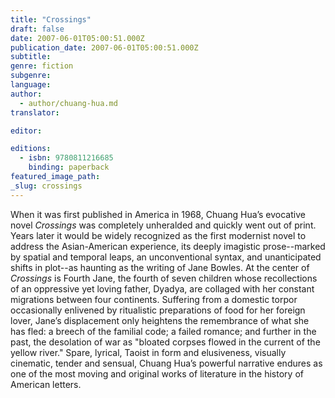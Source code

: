 ```yaml
---
title: "Crossings"
draft: false
date: 2007-06-01T05:00:51.000Z
publication_date: 2007-06-01T05:00:51.000Z
subtitle:
genre: fiction
subgenre:
language:
author:
  - author/chuang-hua.md
translator:

editor:

editions:
  - isbn: 9780811216685
    binding: paperback
featured_image_path:
_slug: crossings
---
```


When it was first published in America in 1968, Chuang Hua’s evocative novel _Crossings_ was completely unheralded and quickly went out of print. Years later it would be widely recognized as the first modernist novel to address the Asian-American experience, its deeply imagistic prose--marked by spatial and temporal leaps, an unconventional syntax, and unanticipated shifts in plot--as haunting as the writing of Jane Bowles. At the center of _Crossings_ is Fourth Jane, the fourth of seven children whose recollections of an oppressive yet loving father, Dyadya, are collaged with her constant migrations between four continents. Suffering from a domestic torpor occasionally enlivened by ritualistic preparations of food for her foreign lover, Jane’s displacement only heightens the remembrance of what she has fled: a breech of the familial code; a failed romance; and further in the past, the desolation of war as "bloated corpses flowed in the current of the yellow river." Spare, lyrical, Taoist in form and elusiveness, visually cinematic, tender and sensual, Chuang Hua’s powerful narrative endures as one of the most moving and original works of literature in the history of American letters.

